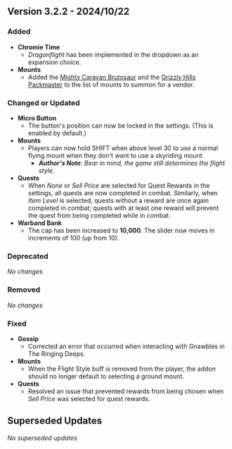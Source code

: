 ## Version 3.2.2 - 2024/10/22

### Added
- **Chromie Time**
  - _Dragonflight_ has been implemented in the dropdown as an expansion choice.
- **Mounts**
  - Added the [Mighty Caravan Brutosaur](https://www.wowhead.com/item=163042/reins-of-the-mighty-caravan-brutosaur) and the [Grizzly Hills Packmaster](https://www.wowhead.com/spell=457485) to the list of mounts to summon for a vendor.
### Changed or Updated
- **Micro Button**
  - The button's position can now be locked in the settings. (This is enabled by default.)
- **Mounts**
  - Players can now hold SHIFT when above level 30 to use a normal flying mount when they don't want to use a skyriding mount.
    - _**Author's Note**: Bear in mind, the game still determines the flight style._
- **Quests**
  - When _None_ or _Sell Price_ are selected for Quest Rewards in the settings, all quests are now completed in combat. Similarly, when _Item Level_ is selected, quests without a reward are once again completed in combat; quests with at least one reward will prevent the quest from being completed while in combat.
- **Warband Bank**
  - The cap has been increased to **10,000**. The slider now moves in increments of 100 (up from 10).
### Deprecated
_No changes_
### Removed
_No changes_
### Fixed
- **Gossip**
  - Corrected an error that occurred when interacting with Gnawbles in The Ringing Deeps.
- **Mounts**
  - When the Flight Style buff is removed from the player, the addon should no longer default to selecting a ground mount.
- **Quests**
  - Resolved an issue that prevented rewards from being chosen when _Sell Price_ was selected for quest rewards.

## Superseded Updates
_No superseded updates_